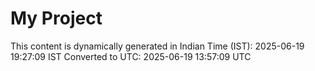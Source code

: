 # My Project

This content is dynamically generated in Indian Time (IST): 2025-06-19 19:27:09 IST
Converted to UTC: 2025-06-19 13:57:09 UTC
